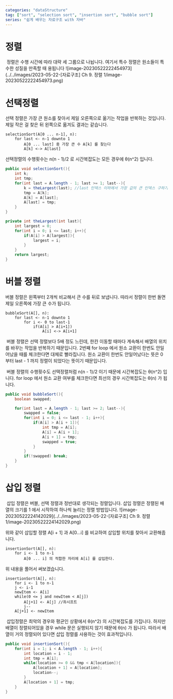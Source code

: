 ```yaml
---
categories: "dataStructure"
tag: ["sort", "selection sort", "insertion sort", "bubble sort"]
series: "쉽게 배우는 자료구조 with 자바"
---
```



# 정렬

​	정렬은 수행 시간에 따라 대략 세 그룹으로 나뉩니다. 여기서 특수 정렬은 원소들이 특수한 성질을 만족할 때 용됩니다
![image-20230522222454973](../../images/2023-05-22-[자료구조] Ch 9. 정렬 1/image-20230522222454973.png)



# 선택정렬

선택 정렬은 가장 큰 원소를 찾아서 제일 오른쪽으로 옮기는 작업을 반복하는 것입니다. 제일 작은 걸 찾은 뒤 왼쪽으로 옮겨도 결과는 같습니다.

```
selectionSort(A[0 ... n-1], n):
	for last <- n-1 downto 1
		A[0 ... last] 중 가장 큰 수 A[k] 를 찾는다
		A[k] <-> A[last]
```

선택정렬의 수행횟수는 n(n - 1)/2 로 시간복잡도는 모든 경우에 θ(n^2) 입니다.

```java
public void selectionSort(){
    int k;
    int tmp;
    for(int last = A.length - 1; last >= 1; last--){
        k = theLargest(last); //last 인덱스 이하에서 가장 값의 큰 인덱스 구하기
        tmp = A[k];
        A[k] = A[last];
        A[last] = tmp;
    }
}

private int theLargest(int last){
    int largest = 0;
    for(int i = 0; i <= last; i++){
        if(A[i] > A[largest]){
            largest = i;
        }
    }
    return largest;
}
```



# 버블 정렬

버블 정렬은 왼쪽부터 2개씩 비교해서 큰 수를 뒤로 보냅니다. 따라서 정렬이 한번 돌면 제일 오른쪽에 가장 큰 수가 됩니다. 

```
bubbleSort(A[], n):
	for last <- n-1 downto 1
		for i <- 0 to last-1
			if(A[i] > A[i+1])
				A[i] <-> A[i+1] 
```

​	버블 정렬은 선택 정렬보다 5배 정도 느린데, 한칸 이동할 때마다 계속해서 배열의 위치를 바꾸는 작업을 반복하기 때문입니다. 2번째 for loop 에서 원소 교환이 한번도 안일어났을 때를 체크한다면 대체로 빨라집니다. 원소 교환이 한번도 안일어났다는 뜻은 0 부터 last - 1 까지 정렬이 되었다는 뜻이기 때문입니다.

​	버블 정렬의 수행횟수도 선택정렬처럼 n(n - 1)/2 이기 때문에 시간복잡도는 θ(n^2) 입니다. for loop 에서 원소 교환 여부를 체크한다면 최선의 경우 시간복잡도는 θ(n) 가 됩니다.

```java
public void bubbleSort(){
    boolean swapped;

    for(int last = A.length - 1; last >= 2; last--){
        swapped = false;
        for(int i = 0; i <= last - 1; i++){
            if(A[i] > A[i + 1]){
                int tmp = A[i];
                A[i] = A[i + 1];
                A[i + 1] = tmp;
                swapped = true;
            }
        }
        if(!swapped) break;
    }
}
```




# 삽입 정렬

​	삽입 정렬은 버블, 선택 정렬과 정반대로 생각되는 정렬입니다. 삽입 정렬은 정렬된 배열의 크기를 1 에서 시작하여 하나씩 늘리는 정렬 방법입니다. 
![image-20230522224142029](../../images/2023-05-22-[자료구조] Ch 9. 정렬 1/image-20230522224142029.png)

위와 같이 삽입할 정렬 A[i + 1] 과 A[0...i] 를 비교하여 삽입할 위치를 찾아서 교환해줍니다.

```
insertionSort(A[], n):
	for i <- 1 to n-1
		A[0 ... i] 의 적합한 자리에 A[i] 를 삽입한다.
```

위 내용을 풀어서 써보겠습니다.

```
insertionSort(A[], n):
	for i <- 1 to n-1
	j <- i-1
	newItem <- A[i]
	while(0 <= j and newItem < A[j])
		A[j+1] <- A[j] //좌시프트
		j--
    A[j+1] <- newItem
```

​	삽입정렬은 최악의 경우와 평균인 상황에서  θ(n^2) 의 시간복잡도를 가집니다. 하지만 배열이 정렬되어있을 경우 while 문은 실행되지 않기 때문에  θ(n) 가 됩니다. 따라서 배열이 거의 정렬되어 있다면 삽입 정렬를 사용하는 것이 효과적입니다.

```java
public void insertionSort(){
    for(int i = 1; i < A.length - 1; i++){
        int location = i - 1;
        int tmp = A[i];
        while(location >= 0 && tmp < A[location]){
            A[location + 1] = A[location];
            location--;
        }
        A[location + 1] = tmp;
    }
}
```

